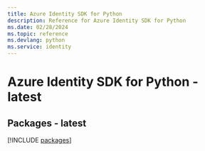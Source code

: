 ```yaml
---
title: Azure Identity SDK for Python
description: Reference for Azure Identity SDK for Python
ms.date: 02/28/2024
ms.topic: reference
ms.devlang: python
ms.service: identity
---
```

# Azure Identity SDK for Python - latest
## Packages - latest
[!INCLUDE [packages](identity-index.md)]